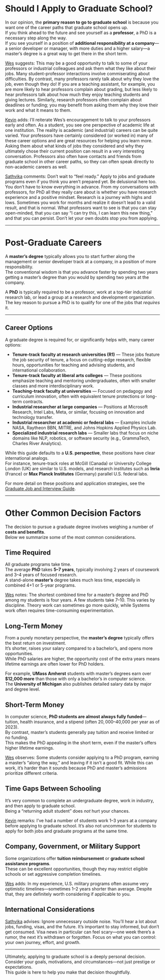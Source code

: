 
# Should I Apply to Graduate School?

In our opinion, the **primary reason to go to graduate school** is because you want one of the career paths that graduate school opens up.  
If you think ahead to the future and see yourself as a **professor**, a PhD is a necessary step along the way.  
If you see yourself in a position of **additional responsibility at a company**—a senior developer or manager, with more duties and a higher salary—a master’s degree is a great way to get there in the short term.  

<p><a href="/grad-job-guide/about#authors">Wes</a> suggests: This may be a good opportunity to talk to some of your professors or industrial colleagues and ask them what they like about their jobs. Many student-professor interactions involve commiserating about difficulties. By contrast, many professors rarely talk about why they love the job, even though they do! If you are a teaching assistant, for example, you are more likely to hear professors complain about grading, but less likely to hear professors talk about how much they enjoy teaching students and giving lectures. Similarly, research professors often complain about deadlines or funding; you may benefit from asking them why they love their work and what it means to them.</p>

<p><a href="/grad-job-guide/about#authors">Kevin</a> adds: I’ll reiterate Wes’s encouragement to talk to your professors early and often. As a student, you see one perspective of academic life at one institution. The reality is academic (and industrial) careers can be quite varied. Your professors have certainly considered (or worked in) many of these career options and are great resources for helping you learn more. Asking them about what kinds of jobs they considered and why they ultimately chose their current position can result in a very interesting conversation. Professors also often have contacts and friends from graduate school in other career paths, so they can often speak directly to non-academic careers as well.</p>

<p><a href="/grad-job-guide/about#additional-contributors-and-student-perspectives">Sathvika</a> comments: Don’t wait to “feel ready.” Apply to jobs and graduate programs even if you think you aren’t prepared yet. Be delusional here too. You don’t have to know everything in advance. From my conversations with professors, for PhD all they really care about is whether you have research experience and a positive mindset. Research is a journey with highs and lows. Sometimes you work for months and realize it doesn’t lead to a valid result, and that is normal. What professors want to see is that you can stay open-minded, that you can say “I can try this, I can learn this new thing,” and that you can persist. Don’t let your own doubts stop you from applying.</p>

---

# Post-Graduate Careers

A **master’s degree** typically allows you to start further along the management or senior developer track at a company, in a position of more responsibility.  
The conventional wisdom is that you advance faster by spending two years getting a master’s degree than you would by spending two years at the company.

A **PhD** is typically required to be a professor, work at a top-tier industrial research lab, or lead a group at a research and development organization.  
The key reason to pursue a PhD is to qualify for one of the jobs that *requires* it.

---

## Career Options

A graduate degree is required for, or significantly helps with, many career options:

- **Tenure-track faculty at research universities (R1)** — These jobs feature the job security of tenure, a focus on cutting-edge research, flexible hours, opportunities for teaching and advising students, and international collaboration.  
- **Tenure-track faculty at liberal arts colleges** — These positions emphasize teaching and mentoring undergraduates, often with smaller classes and more interdisciplinary work.  
- **Teaching-track faculty at universities** — Focused on pedagogy and curriculum innovation, often with equivalent tenure protections or long-term contracts.  
- **Industrial researcher at large companies** — Positions at Microsoft Research, Intel Labs, Meta, or similar, focusing on innovation and technology transfer.  
- **Industrial researcher at academic or federal labs** — Examples include NASA, Raytheon BBN, MITRE, and Johns Hopkins Applied Physics Lab.  
- **Specialized industrial research labs** — Smaller labs that focus on niche domains like NLP, robotics, or software security (e.g., GrammaTech, Charles River Analytics).

While this guide defaults to a **U.S. perspective**, these positions have clear international analogs.  
For instance, tenure-track roles at McGill (Canada) or University College London (UK) are similar to U.S. models, and research institutes such as **Inria** (France) or **Max Planck Institutes** (Germany) parallel U.S. federal labs.

For more detail on these positions and application strategies, see the [Graduate Job and Interview Guide](/grad-job-guide).

---

# Other Common Decision Factors

The decision to pursue a graduate degree involves weighing a number of **costs and benefits**.  
Below we summarize some of the most common considerations.

## Time Required

All graduate programs take time.  
The average **PhD** takes **5–7 years**, typically involving 2 years of coursework and 3–4 years of focused research.  
A stand-alone **master’s** degree takes much less time, especially in combined 4+1 or 5-year programs.

<p><a href="/grad-job-guide/about#authors">Wes</a> notes: The shortest combined time for a master’s degree and PhD among my students is four years. A few students take 7–10. This varies by discipline. Theory work can sometimes go more quickly, while Systems work often requires time-consuming experimentation.</p>

## Long-Term Money

From a purely monetary perspective, the **master’s degree** typically offers the best return on investment.  
It’s shorter, raises your salary compared to a bachelor’s, and opens more opportunities.  
While PhD salaries are higher, the opportunity cost of the extra years means lifetime earnings are often lower for PhD holders.

For example, **UMass Amherst** students with master’s degrees earn over **$12,000 more** than those with only a bachelor’s in computer science.  
The **University of Michigan** also publishes detailed salary data by major and degree level.

## Short-Term Money

In computer science, **PhD students are almost always fully funded**—tuition, health insurance, and a stipend (often $20,000–$40,000 per year as of 2023).  
By contrast, master’s students generally pay tuition and receive limited or no funding.  
This makes the PhD appealing in the short term, even if the master’s offers higher lifetime earnings.

<p><a href="/grad-job-guide/about#authors">Wes</a> observes: Some students consider applying to a PhD program, earning a master’s “along the way,” and leaving if it isn’t a good fit. While this can work, it’s harder than it sounds because PhD and master’s admissions prioritize different criteria.</p>

## Time Gaps Between Schooling

It’s very common to complete an undergraduate degree, work in industry, and then apply to graduate school.  
Being a “returning adult student” does *not* hurt your chances.

<p><a href="/grad-job-guide/about#authors">Kevin</a> remarks: I’ve had a number of students work 1–3 years at a company before applying to graduate school. It’s also not uncommon for students to apply for both jobs and graduate programs at the same time.</p>

## Company, Government, or Military Support

Some organizations offer **tuition reimbursement** or **graduate school assistance programs**.  
These can be excellent opportunities, though they may restrict eligible schools or set aggressive completion timelines.

<p><a href="/grad-job-guide/about#authors">Wes</a> adds: In my experience, U.S. military programs often assume very optimistic timelines—sometimes 1–2 years shorter than average. Despite that, they are definitely worth considering if applicable to you.</p>

## International Considerations

<p><a href="/grad-job-guide/about#additional-contributors-and-student-perspectives">Sathvika</a> advises: Ignore unnecessary outside noise. You’ll hear a lot about jobs, funding, visas, and the future. It’s important to stay informed, but don’t get consumed. Visa news in particular can feel scary—one week there’s a rumor, the next it’s withdrawn or forgotten. Focus on what you can control: your own journey, effort, and growth.</p>

---

<span class="highlight">Ultimately, applying to graduate school is a deeply personal decision.</span>  
Consider your goals, motivations, and circumstances—not just prestige or expectations.  
This guide is here to help you make that decision thoughtfully.
